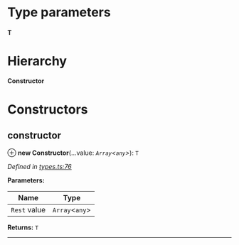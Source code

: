 

# Type parameters
#### T 
# Hierarchy

**Constructor**

# Constructors

<a id="constructor"></a>

##  constructor

⊕ **new Constructor**(...value: *`Array`<`any`>*): `T`

*Defined in [types.ts:76](https://github.com/polkadot-js/api/blob/7fb1944/packages/types/src/types.ts#L76)*

**Parameters:**

| Name | Type |
| ------ | ------ |
| `Rest` value | `Array`<`any`> |

**Returns:** `T`

___

